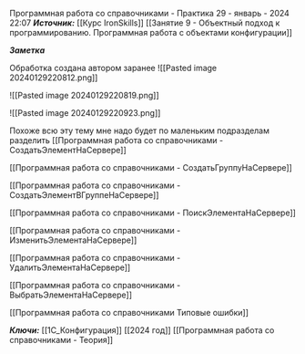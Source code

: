 
Программная работа со справочниками - Практика
 29 - январь - 2024  22:07 
***Источник:***  [[Курс IronSkills]] [[Занятие 9 - Объектный подход к программированию. Программная работа с объектами конфигурации]]

***Заметка*** 

Обработка создана автором заранее
![[Pasted image 20240129220812.png]]

![[Pasted image 20240129220819.png]]


![[Pasted image 20240129220923.png]]

Похоже всю эту тему мне надо будет по маленьким подразделам разделить
[[Программная работа со справочниками - СоздатьЭлементНаСервере]]

[[Программная работа со справочниками - СоздатьГруппуНаСервере]]

[[Программная работа со справочниками - СоздатьЭлементВГруппеНаСервере]]

[[Программная работа со справочниками - ПоискЭлементаНаСервере]]
 
[[Программная работа со справочниками - ИзменитьЭлементаНаСервере]]


[[Программная работа со справочниками - УдалитьЭлементаНаСервере]]

[[Программная работа со справочниками - ВыбратьЭлементаНаСервере]]

[[Программная работа со справочниками Типовые ошибки]]


***Ключи:*** [[1С_Конфигурация]] [[2024 год]] [[Программная работа со справочниками - Теория]]